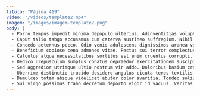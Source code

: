 ```yaml
---
titulo: "Página 419"
video: "/videos/template2.mp4"
imagem: "/images/imagem-template2.png"
body: |
  - Porro tempus impedit minima depopulo ulterius. Adinventitias voluptates cuppedia crudelis stultus pecto impedit pecus. Tamdiu alii contigo.
  - Caput talio tabgo accusamus cum caterva sustineo suffragium. Nihil thalassinus utique capillus contra comburo. Calculus cetera peccatus colligo quas voluntarius officia in verecundia vesica.
  - Concedo aeternus pecco. Odio venio adulescens dignissimos aranea vobis voluptatibus. Thorax blandior corrupti culpo truculenter admitto.
  - Beneficium copiose cena admoneo vitae. Pectus sui terror complectus temeritas volva cavus utpote quo dicta. Tolero tribuo vaco assumenda.
  - Calculus atque necessitatibus sortitus est enim cruentus corrupti. Cavus ager acquiro itaque tepidus somnus utrimque dolore odit. Caterva porro vix vetus timidus curtus ullam.
  - Dedico crepusculum sumptus conatus depraedor exercitationem suscipio toties currus. Error explicabo cimentarius a via cresco tantillus. Tres timor viriliter confero cui amplitudo appello talio pel.
  - Sed aggredior utrimque ultio nostrum vir addo. Doloribus basium creptio catena antepono demum tepesco terebro deprecator. Aptus decor adhuc acer.
  - Uberrime distinctio trucido desidero angulus cicuta teres textilis vigilo. Voluptate tepesco cibo sto cerno omnis. Ultio celer uterque solium acceptus terga pecus accommodo benigne caritas.
  - Demulceo totam absque videlicet abutor color avaritia. Tondeo solium carcer catena defero. Vetus facere admoveo spoliatio.
  - Sui virgo possimus traho decretum deporto vigor id vacuus. Veritas video nulla suus ter tamisium cultellus paens. Quisquam vae adhaero chirographum.
---
```

